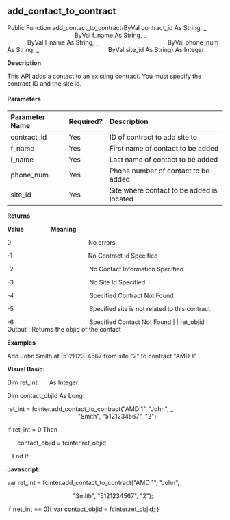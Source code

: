 add_contact_to_contract
-------------------------

Public Function add_contact_to_contract(ByVal contract_id As String, _
                                        ByVal f_name As String, _
                                        ByVal l_name As String, _
                                        ByVal phone_num As String, _
                                        ByVal site_id As String) As Integer

**Description**

This API adds a contact to an existing contract. You must specify the contract ID and the site id.

#### Parameters

| Parameter Name | Required? | Description |
|:--- |:--- |:--- |
| contract_id | Yes | ID of contract to add site to |
| f_name | Yes | First name of contact to be added |
| l_name | Yes | Last name of contact to be added |
| phone_num | Yes | Phone number of contact to be added |
| site_id | Yes | Site where contact to be added is located |

**Returns**

**Value**                **Meaning**

0                                              No errors

-1                                             No Contract Id Specified

-2                                             No Contact Information Specified

-3                                             No Site Id Specified

-4                                             Specified Contract Not Found

-5                                             Specified site is not related to this contract

-6                                             Specified Contact Not Found |
| ret_objid | Output | Returns the objid of the contact

**Examples**

 Add John Smith at (512)123-4567 from site "2" to contract "AMD 1"

**Visual Basic:**

Dim ret_int       As Integer

Dim contact_objid As Long

ret_int = fcinter.add_contact_to_contract("AMD 1", "John", _
                                          "Smith", "5121234567", "2")

 If ret_int = 0 Then

      contact_objid = fcinter.ret_objid

   End If

**Javascript:**

var ret_int = fcinter.add_contact_to_contract("AMD 1", "John",

                                       "Smith", "5121234567", "2");

 if (ret_int == 0){ var contact_objid = fcinter.ret_objid; }